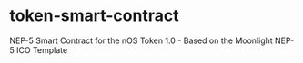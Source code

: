 # token-smart-contract
NEP-5 Smart Contract for the nOS Token 1.0 - Based on the Moonlight NEP-5 ICO Template
